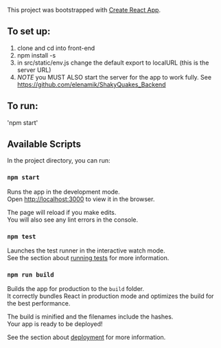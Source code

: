 This project was bootstrapped with [Create React App](https://github.com/facebook/create-react-app).

## To set up:
1. clone and cd into front-end
2. npm install -s  
3. in src/static/env.js change the default export to localURL (this is the server URL)
4. *NOTE* you MUST ALSO start the server for the app to work fully. See https://github.com/elenamik/ShakyQuakes_Backend

## To run:
'npm start'

## Available Scripts

In the project directory, you can run:

### `npm start`

Runs the app in the development mode.<br>
Open [http://localhost:3000](http://localhost:3000) to view it in the browser.

The page will reload if you make edits.<br>
You will also see any lint errors in the console.

### `npm test`

Launches the test runner in the interactive watch mode.<br>
See the section about [running tests](https://facebook.github.io/create-react-app/docs/running-tests) for more information.

### `npm run build`

Builds the app for production to the `build` folder.<br>
It correctly bundles React in production mode and optimizes the build for the best performance.

The build is minified and the filenames include the hashes.<br>
Your app is ready to be deployed!

See the section about [deployment](https://facebook.github.io/create-react-app/docs/deployment) for more information.

